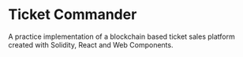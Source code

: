 # Ticket Commander

A practice implementation of a blockchain based ticket sales platform created with Solidity, React and Web Components.